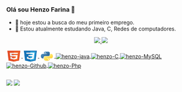 ### Olá sou Henzo Farina 👋

- 🔭 hoje estou a busca do meu primeiro emprego.
- 🌱 Estou atualmente estudando Java, C, Redes de computadores.

<div align="center">
  <a href="https://github.com/henzofarina888">
  <img height="180em" src="https://github-readme-stats.vercel.app/api?username=henzofarina888&show_icons=true&theme=dark&include_all_commits=true&count_private=true"/>
  <img height="180em" src="https://github-readme-stats.vercel.app/api/top-langs/?username=henzofarina888&layout=compact&langs_count=7&theme=dark"/>
</div>

  <div style="display: inline_block"><br>
  <img align="center" alt="henzo-HTML" height="30" width="40" src="https://raw.githubusercontent.com/devicons/devicon/master/icons/html5/html5-original.svg">
  <img align="center" alt="henzo-CSS" height="30" width="40" src="https://raw.githubusercontent.com/devicons/devicon/master/icons/css3/css3-original.svg">
  <img align="center" alt="henzo-Python" height="30" width="40" src="https://raw.githubusercontent.com/devicons/devicon/master/icons/python/python-original.svg">
   <img align="center" alt="henzo-java" height="30" width="40" src="https://cdn.jsdelivr.net/gh/devicons/devicon/icons/java/java-original.svg">
   <img align="center" alt="henzo-C" height="30" width="40" src="https://cdn.jsdelivr.net/gh/devicons/devicon/icons/c/c-plain.svg">
    <img align="center" alt="henzo-MySQL" height="30" width="40" src="https://cdn.jsdelivr.net/gh/devicons/devicon/icons/mysql/mysql-original-wordmark.svg">
    <img align="center" alt="henzo-Github" height="30" width="40" src="https://cdn.jsdelivr.net/gh/devicons/devicon/icons/github/github-original.svg">
    <img align="center" alt="henzo-Php" height="30" width="40" src="https://cdn.jsdelivr.net/gh/devicons/devicon/icons/php/php-original.svg">
</div>
  
  ##
  
  <div>
  <a href = "mailto:henzofarina8@gmail.com"><img src="https://img.shields.io/badge/-Gmail-%23333?style=for-the-badge&logo=gmail&logoColor=white" target="_blank"></a>
  <a href="https://www.linkedin.com/in/henzo-farina-1ab96a221/" target="_blank"><img src="https://img.shields.io/badge/-LinkedIn-%230077B5?style=for-the-badge&logo=linkedin&logoColor=white" target="_blank"></a>
    </div>
